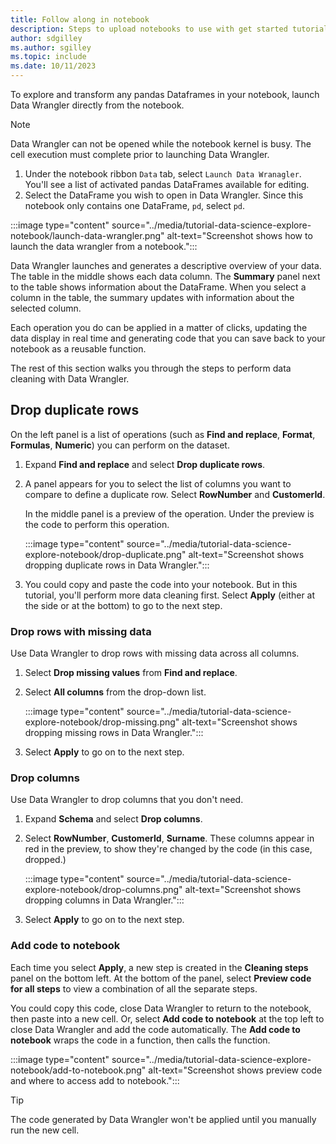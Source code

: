 ```yaml
---
title: Follow along in notebook
description: Steps to upload notebooks to use with get started tutorials.
author: sdgilley
ms.author: sgilley
ms.topic: include
ms.date: 10/11/2023
---
```


To explore and transform any pandas Dataframes in your notebook, launch Data Wrangler directly from the notebook.

>[!NOTE]
>Data Wrangler can not be opened while the notebook kernel is busy. The cell execution must complete prior to launching Data Wrangler.

1. Under the notebook ribbon `Data` tab, select `Launch Data Wranagler`. You'll see a list of activated pandas DataFrames available for editing. 
1. Select the DataFrame you wish to open in Data Wrangler. Since this notebook only contains one DataFrame, `pd`, select `pd`.

:::image type="content" source="../media/tutorial-data-science-explore-notebook/launch-data-wrangler.png" alt-text="Screenshot shows how to launch the data wrangler from a notebook.":::

Data Wrangler launches and generates a descriptive overview of your data. The table in the middle shows each data column. The **Summary** panel next to the table shows information about the DataFrame. When you select a column in the table, the summary updates with information about the selected column.

Each operation you do can be applied in a matter of clicks, updating the data display in real time and generating code that you can save back to your notebook as a reusable function.  

The rest of this section walks you through the steps to perform data cleaning with Data Wrangler.

## Drop duplicate rows

On the left panel is a list of operations (such as **Find and replace**, **Format**, **Formulas**, **Numeric**) you can perform on the dataset. 

1. Expand **Find and replace** and select **Drop duplicate rows**.
1. A panel appears for you to select the list of columns you want to compare to define a duplicate row. Select **RowNumber** and **CustomerId**.

    In the middle panel is a preview of the operation. Under the preview is the code to perform this operation.

    :::image type="content" source="../media/tutorial-data-science-explore-notebook/drop-duplicate.png" alt-text="Screenshot shows dropping duplicate rows in Data Wrangler.":::
    

1. You could copy and paste the code into your notebook. But in this tutorial, you'll perform more data cleaning first. Select **Apply** (either at the side or at the bottom) to go to the next step.

### Drop rows with missing data

Use Data Wrangler to drop rows with missing data across all columns.

1. Select **Drop missing values** from **Find and replace**.
1. Select **All columns** from the drop-down list.

    :::image type="content" source="../media/tutorial-data-science-explore-notebook/drop-missing.png" alt-text="Screenshot shows dropping missing rows in Data Wrangler.":::

1. Select **Apply** to go on to the next step.


### Drop columns

Use Data Wrangler to drop columns that you don't need.

1. Expand **Schema** and select **Drop columns**.
1. Select **RowNumber**, **CustomerId**, **Surname**.  These columns appear in red in the preview, to show they're changed by the code (in this case, dropped.)

    :::image type="content" source="../media/tutorial-data-science-explore-notebook/drop-columns.png" alt-text="Screenshot shows dropping columns in Data Wrangler.":::

1. Select **Apply** to go on to the next step.

### Add code to notebook

Each time you select **Apply**, a new step is created in the **Cleaning steps** panel on the bottom left. At the bottom of the panel, select **Preview code for all steps** to view a combination of all the separate steps.

You could copy this code, close Data Wrangler to return to the notebook, then paste into a new cell. Or, select **Add code to notebook** at the top left to close Data Wrangler and add the code automatically. The **Add code to notebook** wraps the code in a function, then calls the function.  

:::image type="content" source="../media/tutorial-data-science-explore-notebook/add-to-notebook.png" alt-text="Screenshot shows preview code and where to access add to notebook.":::

> [!TIP]
> The code generated by Data Wrangler won't be applied until you manually run the new cell.